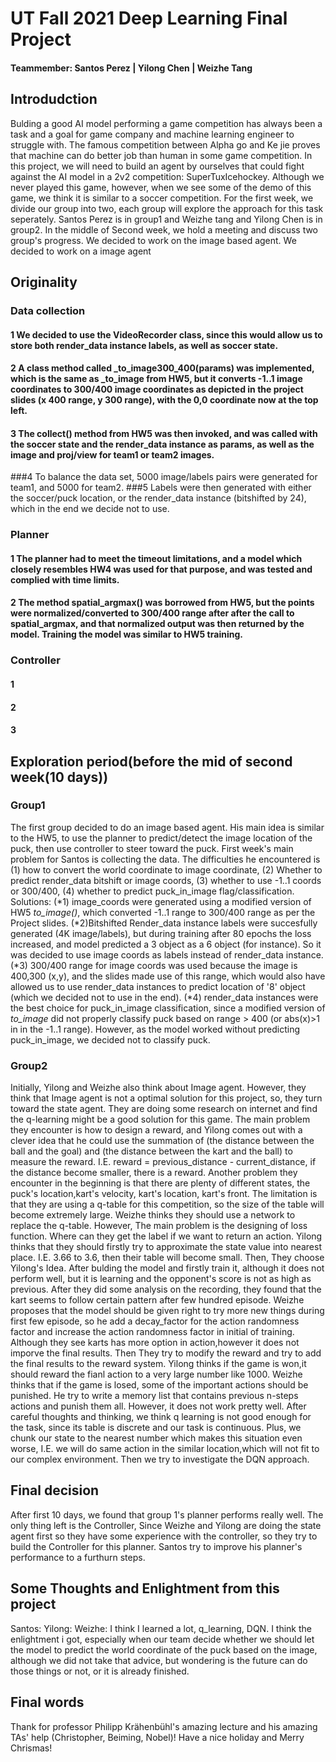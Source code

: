 # UT Fall 2021 Deep Learning Final Project

#### Teammember: Santos Perez | Yilong Chen | Weizhe Tang           

## Introdudction 
Bulding a good AI model performing a game competition has always been a task and a goal for game company and machine learning engineer to struggle with. The famous competition between  Alpha go and Ke jie  proves that machine can do better job than human in some game competition. In this project, we will need to build an agent by ourselves that could fight against the AI model in a 2v2 competition: SuperTuxIcehockey. Although we never played this game, however, when we see some of the demo of this game, we think it is similar to a soccer competition. For the first week, we divide our group into two, each group will explore the approach for this task seperately. Santos Perez is in group1 and Weizhe tang and Yilong Chen is in group2. In the middle of Second week, we hold a meeting and discuss two group's progress. We decided to work on the image based agent.
We decided to work on a image agent


## Originality
### Data collection
#### 1 We decided to use the VideoRecorder class, since this would allow us to store both render_data instance labels, as well as soccer state.

#### 2  A class method called _to_image300_400(params) was implemented, which is the same as _to_image from HW5,  but it converts -1..1 image coordinates to 300/400 image coordinates as depicted in the project slides (x 400 range, y 300 range), with the 0,0 coordinate now at the top left.

#### 3 The collect() method from HW5 was then invoked, and was called with the soccer state  and the render_data instance as params, as well as the image and proj/view for team1 or team2 images.
###4 To balance the data set, 5000 image/labels pairs were generated for team1, and 5000 for team2.
###5  Labels were then generated with either the soccer/puck location, or the render_data instance (bitshifted by 24), which in the end we decide not to use.

### Planner
#### 1  The planner had to meet the timeout limitations, and a model which closely resembles HW4 was used for that purpose, and was tested and complied with time limits.  
#### 2  The method spatial_argmax() was borrowed from HW5, but the points were normalized/converted to  300/400 range after after the call to spatial_argmax, and that normalized output was then returned by the model.  Training the model was similar to HW5 training. 

### Controller
#### 1
#### 2
#### 3

## Exploration period(before the mid of second week(10 days))
### Group1
The first group decided to do an image based agent. His main idea is similar to the HW5,  to use the planner to predict/detect the image location of the puck, then use controller to steer toward the puck.
First week's main problem for Santos is collecting the data. The  difficulties he encountered is (1) how to convert the world coordinate to image coordinate, (2) Whether to predict render_data bitshift or image coords, (3) whether to use -1..1 coords or 300/400, (4) whether to predict puck_in_image flag/classification. 
Solutions: (*1) image_coords were generated using a modified version of HW5 _to_image()_, which converted -1..1 range to 300/400 range as per the Project slides.   (*2)Bitshifted  Render_data instance labels were succesfully generated (4K image/labels), but during training after 80 epochs the loss increased, and model predicted a 3 object as a 6 object (for instance).  So it was decided to use image coords as labels instead of render_data instance.  (*3) 300/400 range for image coords was used because the image is 400,300 (x,y), and the slides made use of this range, which would also have allowed us to use render_data instances to predict location of '8' object (which we decided not to use in the end).  (*4) render_data instances were the best choice for puck_in_image classification, since a modified version of _to_image_ did not properly classify puck based on range > 400 (or abs(x)>1 in in the -1..1 range).  However, as the model worked without predicting puck_in_image, we decided not to classify puck.   

### Group2
Initially, Yilong and Weizhe also think about Image agent. However, they think that Image agent is not a optimal solution for this project, so, they turn toward the state agent. They are doing some research on internet and find the q-learning might be a good solution for this game. The main problem they encounter is how to design a reward, and Yilong comes out with a clever idea that he could use the summation of (the distance between the ball and the goal) and (the distance between the kart and the ball) to measure the reward. I.E. reward = previous_distance - current_distance, if the distance become smaller, there is a reward. Another problem they encounter in the beginning is that there are plenty of different states, the puck's location,kart's velocity, kart's location, kart's front. The limitation is that they are using a q-table for this competition, so the size of the table will become extremely large. Weizhe thinks they should use a network to replace the q-table. However, The main problem is the designing of loss function. Where can they get the label if we want to return an action. Yilong thinks that they should firstly try to approximate the state value into nearest place. I.E. 3.66 to 3.6, then their table will become small. Then, They choose Yilong's Idea. After bulding the model and firstly train it, although it does not perform well, but it is learning and the opponent's score is not as high as previous. After they did some analysis on the recording, they found that the kart seems to follow certain pattern after few hundred episode. Weizhe proposes that the model should be given right to try more new things during first few episode, so he add a decay_factor for the action randomness factor and increase the action randomness factor in initial of training. Although they see karts has more option in action,however it does not imporve the final results. Then They try to modify the reward and try to add the final results to the reward system. Yilong thinks if the game is won,it should reward the fianl action to a very large number like 1000. Weizhe thinks that if the game is losed, some of the important actions should be punished. He try to write a memory list that contains previous n-steps actions and punish them all. However, it does not work pretty well. After careful thoughts and thinking, we think q learning is not good enough for the task, since its table is discrete and our task is continuous. Plus, we chunk our state to the nearest number which makes this situation even worse, I.E. we will do same action in the similar location,which will not fit to our complex environment. Then we try to investigate the DQN approach.

## Final decision 
After first 10 days, we found that group 1's planner performs really well. The only thing left is the Controller, Since Weizhe and Yilong are doing the state agent first so they have some experience with the controller, so they try to build the Controller for this planner. Santos try to improve his planner's performance to a furthurn steps. 

## Some Thoughts and Enlightment from this project
Santos:
Yilong:
Weizhe: I think I learned a lot, q_learning, DQN. I think the enlightment i got, especially when our team decide whether we should let the model to predict the world coordinate of the puck based on the image, although we did not take that advice, but wondering is the future can do those things or not, or it is already finished.

## Final words
Thank for professor Philipp Krähenbühl's amazing lecture and his amazing TAs' help (Christopher, Beiming, Nobel)! Have a nice holiday and Merry Chrismas!
